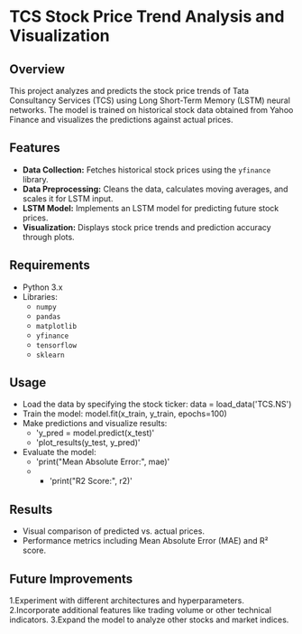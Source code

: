 # TCS Stock Price Trend Analysis and Visualization

## Overview

This project analyzes and predicts the stock price trends of Tata Consultancy Services (TCS) using Long Short-Term Memory (LSTM) neural networks. The model is trained on historical stock data obtained from Yahoo Finance and visualizes the predictions against actual prices. 

## Features

- **Data Collection:** Fetches historical stock prices using the `yfinance` library.
- **Data Preprocessing:** Cleans the data, calculates moving averages, and scales it for LSTM input.
- **LSTM Model:** Implements an LSTM model for predicting future stock prices.
- **Visualization:** Displays stock price trends and prediction accuracy through plots.

## Requirements

- Python 3.x
- Libraries:
  - `numpy`
  - `pandas`
  - `matplotlib`
  - `yfinance`
  - `tensorflow`
  - `sklearn`

## Usage
- Load the data by specifying the stock ticker: data = load_data('TCS.NS')
- Train the model: model.fit(x_train, y_train, epochs=100)
- Make predictions and visualize results:
  - 'y_pred = model.predict(x_test)'
  - 'plot_results(y_test, y_pred)'
- Evaluate the model:
  - 'print("Mean Absolute Error:", mae)'
  - - 'print("R2 Score:", r2)'
## Results
- Visual comparison of predicted vs. actual prices.
- Performance metrics including Mean Absolute Error (MAE) and R² score.
## Future Improvements
1.Experiment with different architectures and hyperparameters.
2.Incorporate additional features like trading volume or other technical indicators.
3.Expand the model to analyze other stocks and market indices.
